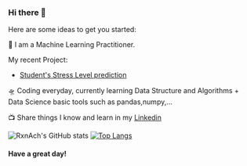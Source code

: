 ### Hi there 👋




Here are some ideas to get you started:

🎤 I am a Machine Learning Practitioner. 
   
   
 My recent Project:
   -  [ Student's Stress Level prediction ](https://github.com/Chhabii/Stressometer)

🛸 Coding everyday, currently learning Data Structure and Algorithms + Data Science basic tools such as pandas,numpy,...


<!-- 💬 Actively writing blogs Check it Out!  -->

📺 Share things I know and learn in my [Linkedin](https://www.linkedin.com/in/chhabi-acharya-95747a19a/)



![RxnAch's GitHub stats](https://github-readme-stats.vercel.app/api?username=Chhabii&show_icons=true&theme=radical)
                     [![Top Langs](https://github-readme-stats.vercel.app/api/top-langs/?username=Chhabii&langs_count=8)](https://github.com/Chhabii/github-readme-stats)




#### Have a great day!
